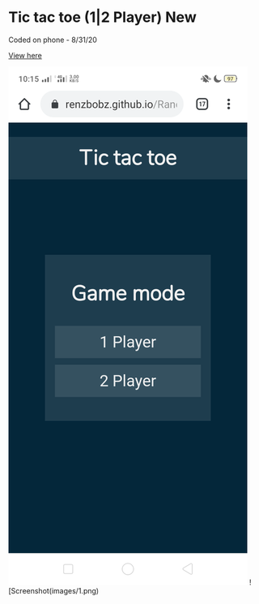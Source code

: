 # Tic tac toe (1|2 Player) New

Coded on phone - 8/31/20

[View here](https://renzbobz.github.io/Random-Stuff/Tic%20tac%20toe%20(1%7C2%20Player)/)


![Screenshot](images/0.png)
![Screenshot(images/1.png)
